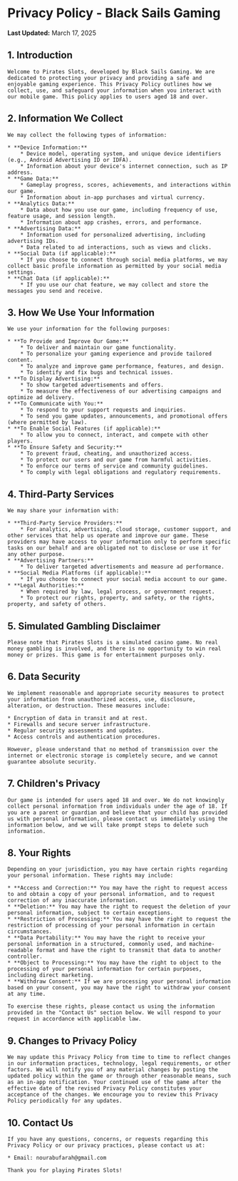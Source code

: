 #   Privacy Policy - Black Sails Gaming

**Last Updated:** March 17, 2025

##   1.  Introduction

    Welcome to Pirates Slots, developed by Black Sails Gaming. We are dedicated to protecting your privacy and providing a safe and enjoyable gaming experience. This Privacy Policy outlines how we collect, use, and safeguard your information when you interact with our mobile game. This policy applies to users aged 18 and over.

##   2.  Information We Collect

    We may collect the following types of information:

    * **Device Information:**
        * Device model, operating system, and unique device identifiers (e.g., Android Advertising ID or IDFA).
        * Information about your device's internet connection, such as IP address.
    * **Game Data:**
        * Gameplay progress, scores, achievements, and interactions within our game.
        * Information about in-app purchases and virtual currency.
    * **Analytics Data:**
        * Data about how you use our game, including frequency of use, feature usage, and session length.
        * Information about app crashes, errors, and performance.
    * **Advertising Data:**
        * Information used for personalized advertising, including advertising IDs.
        * Data related to ad interactions, such as views and clicks.
    * **Social Data (if applicable):**
        * If you choose to connect through social media platforms, we may collect basic profile information as permitted by your social media settings.
    * **Chat Data (if applicable):**
        * If you use our chat feature, we may collect and store the messages you send and receive.

##   3.  How We Use Your Information

    We use your information for the following purposes:

    * **To Provide and Improve Our Game:**
        * To deliver and maintain our game functionality.
        * To personalize your gaming experience and provide tailored content.
        * To analyze and improve game performance, features, and design.
        * To identify and fix bugs and technical issues.
    * **To Display Advertising:**
        * To show targeted advertisements and offers.
        * To measure the effectiveness of our advertising campaigns and optimize ad delivery.
    * **To Communicate with You:**
        * To respond to your support requests and inquiries.
        * To send you game updates, announcements, and promotional offers (where permitted by law).
    * **To Enable Social Features (if applicable):**
        * To allow you to connect, interact, and compete with other players.
    * **To Ensure Safety and Security:**
        * To prevent fraud, cheating, and unauthorized access.
        * To protect our users and our game from harmful activities.
        * To enforce our terms of service and community guidelines.
        * To comply with legal obligations and regulatory requirements.

##   4.  Third-Party Services

    We may share your information with:

    * **Third-Party Service Providers:**
        * For analytics, advertising, cloud storage, customer support, and other services that help us operate and improve our game. These providers may have access to your information only to perform specific tasks on our behalf and are obligated not to disclose or use it for any other purpose.
    * **Advertising Partners:**
        * To deliver targeted advertisements and measure ad performance.
    * **Social Media Platforms (if applicable):**
        * If you choose to connect your social media account to our game.
    * **Legal Authorities:**
        * When required by law, legal process, or government request.
        * To protect our rights, property, and safety, or the rights, property, and safety of others.

##   5.  Simulated Gambling Disclaimer

    Please note that Pirates Slots is a simulated casino game. No real money gambling is involved, and there is no opportunity to win real money or prizes. This game is for entertainment purposes only.

##   6.  Data Security

    We implement reasonable and appropriate security measures to protect your information from unauthorized access, use, disclosure, alteration, or destruction. These measures include:

    * Encryption of data in transit and at rest.
    * Firewalls and secure server infrastructure.
    * Regular security assessments and updates.
    * Access controls and authentication procedures.

    However, please understand that no method of transmission over the internet or electronic storage is completely secure, and we cannot guarantee absolute security.

##   7.  Children's Privacy

    Our game is intended for users aged 18 and over. We do not knowingly collect personal information from individuals under the age of 18. If you are a parent or guardian and believe that your child has provided us with personal information, please contact us immediately using the information below, and we will take prompt steps to delete such information.

##   8.  Your Rights

    Depending on your jurisdiction, you may have certain rights regarding your personal information. These rights may include:

    * **Access and Correction:** You may have the right to request access to and obtain a copy of your personal information, and to request correction of any inaccurate information.
    * **Deletion:** You may have the right to request the deletion of your personal information, subject to certain exceptions.
    * **Restriction of Processing:** You may have the right to request the restriction of processing of your personal information in certain circumstances.
    * **Data Portability:** You may have the right to receive your personal information in a structured, commonly used, and machine-readable format and have the right to transmit that data to another controller.
    * **Object to Processing:** You may have the right to object to the processing of your personal information for certain purposes, including direct marketing.
    * **Withdraw Consent:** If we are processing your personal information based on your consent, you may have the right to withdraw your consent at any time.

    To exercise these rights, please contact us using the information provided in the "Contact Us" section below. We will respond to your request in accordance with applicable law.

##   9.  Changes to Privacy Policy

    We may update this Privacy Policy from time to time to reflect changes in our information practices, technology, legal requirements, or other factors. We will notify you of any material changes by posting the updated policy within the game or through other reasonable means, such as an in-app notification. Your continued use of the game after the effective date of the revised Privacy Policy constitutes your acceptance of the changes. We encourage you to review this Privacy Policy periodically for any updates.

##   10. Contact Us

    If you have any questions, concerns, or requests regarding this Privacy Policy or our privacy practices, please contact us at:

    * Email: nourabufarah@gmail.com

    Thank you for playing Pirates Slots!